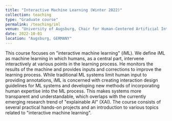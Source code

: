 ```yaml
---
title: "Interactive Machine Learning (Winter 2022)"
collection: teaching
type: "Graduate course"
permalink: /teaching/iml
venue: "University of Augsburg, Chair for Human-Centered Artificial Intelligence"
date: 2022-10-01
location: "Augsburg, GERMANY"
---
```


This course focuses on "interactive machine learning" (iML). We define iML as machine learning in which humans, as a central part, intervene interactively at various points in the learning process. He monitors the results of the machine and provides inputs and corrections to improve the learning process. While traditional ML systems limit human input to providing annotations, iML is concerned with creating interaction design guidelines for ML systems and developing new methods of incorporating human expertise into the ML process. This makes systems more transparent and understandable, which overlaps with the currently emerging research trend of "explainable AI" (XAI). The course consists of several practical hands-on projects and an introduction to various topics related to "interactive machine learning".
